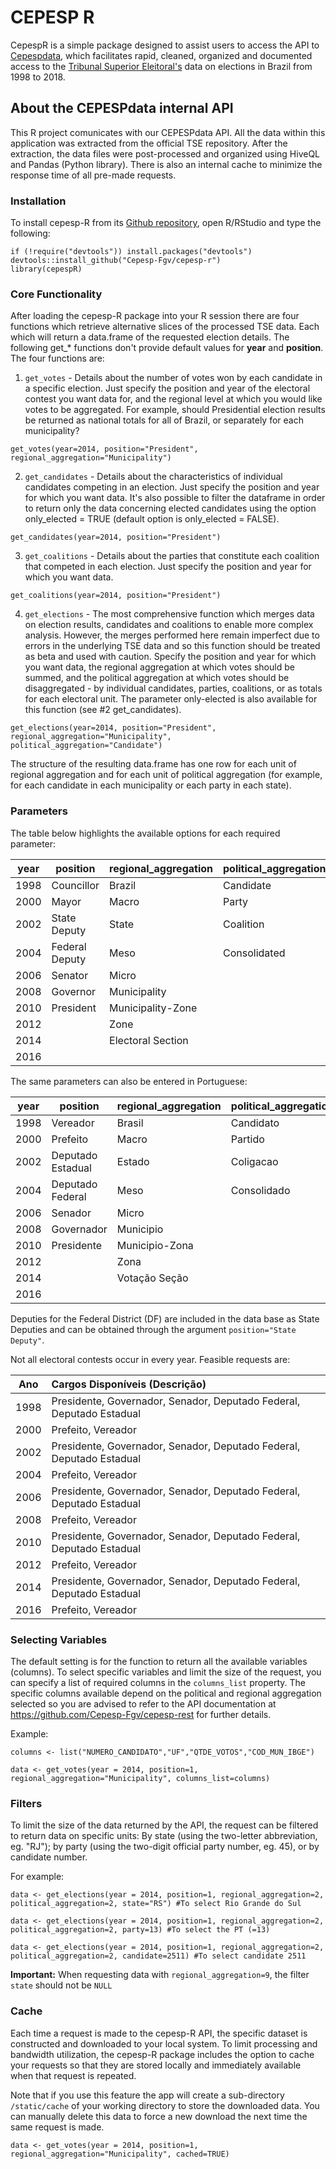 # CEPESP R

CepespR is a simple package designed to assist users to access the API to [Cepespdata](http://cepesp.io), which facilitates rapid, cleaned, organized and documented access to the [Tribunal Superior Eleitoral's](http://www.tse.jus.br/eleicoes/estatisticas/repositorio-de-dados-eleitorais) data on elections in Brazil from 1998 to 2018.  

## About the CEPESPdata internal API
This R project comunicates with our CEPESPdata API. All the data within this application was extracted from the official TSE repository. After the extraction, the data files were post-processed and organized using HiveQL and Pandas (Python library). There is also an internal cache to minimize the response time of all pre-made requests.

### Installation

To install cepesp-R from its [Github repository](https://github.com/Cepesp-Fgv/cepesp-r), open R/RStudio and type the following:


``` {.r}
if (!require("devtools")) install.packages("devtools")
devtools::install_github("Cepesp-Fgv/cepesp-r")
library(cepespR)
```

### Core Functionality

After loading the cepesp-R package into your R session there are four functions which retrieve alternative slices of the processed TSE data. Each which will return a data.frame of the requested election details. The following get_* functions don't provide default values for __year__ and __position__. The four functions are:

1. `get_votes` - Details about the number of votes won by each candidate in a specific election. Just specify the position and year of the electoral contest you want data for, and the regional level at which you would like votes to be aggregated. For example, should Presidential election results be returned as national totals for all of Brazil, or separately for each municipality?

``` {.r}
get_votes(year=2014, position="President", regional_aggregation="Municipality")
```

2. `get_candidates` - Details about the characteristics of individual candidates competing in an election. Just specify the position and year for which you want data. It's also possible to filter the dataframe in order to return only the data concerning elected candidates using the option only_elected = TRUE (default option is only_elected = FALSE).

``` {.r}
get_candidates(year=2014, position="President")
```


3. `get_coalitions` - Details about the parties that constitute each coalition that competed in each election. Just specify the position and year for which you want data.

``` {.r}
get_coalitions(year=2014, position="President")
```

4. `get_elections` - The most comprehensive function which merges data on election results, candidates and coalitions to enable more complex analysis. However, the merges performed here remain imperfect due to errors in the underlying TSE data and so this function should be treated as beta and used with caution. Specify the position and year for which you want data, the regional aggregation at which votes should be summed, and the political aggregation at which votes should be disaggregated - by individual candidates, parties, coalitions, or as totals for each electoral unit. The parameter only-elected is also available for this function (see #2 get_candidates).

``` {.r}
get_elections(year=2014, position="President", regional_aggregation="Municipality", political_aggregation="Candidate")
```

The structure of the resulting data.frame has one row for each unit of regional aggregation and for each unit of political aggregation (for example, for each candidate in each municipality or each party in each state).

### Parameters

The table below highlights the available options for each required parameter:

| year        | position        | regional_aggregation  | political_aggregation |
| ----------- |-----------------| ----------------------| ----------------------|
| 1998        | Councillor      | Brazil                | Candidate             |
| 2000        | Mayor           | Macro                 | Party                 |
| 2002        | State Deputy    | State                 | Coalition             |
| 2004        | Federal Deputy  | Meso                  | Consolidated          |
| 2006        | Senator         | Micro                 |                       |
| 2008        | Governor        | Municipality          |                       |
| 2010        | President       | Municipality-Zone     |                       |
| 2012        |                 | Zone                  |                       |
| 2014        |                 | Electoral Section     |                       |
| 2016        |                 |                       |                       |

The same parameters can also be entered in Portuguese:

| year        | position        | regional_aggregation  | political_aggregation |
| ----------- |-----------------| ----------------------| ----------------------|
| 1998        | Vereador      | Brasil                | Candidato             |
| 2000        | Prefeito          | Macro                 | Partido                 |
| 2002        | Deputado Estadual    | Estado                 | Coligacao             |
| 2004        | Deputado Federal  | Meso                  | Consolidado          |
| 2006        | Senador         | Micro                 |                       |
| 2008        | Governador        | Municipio          |                       |
| 2010        | Presidente       | Municipio-Zona     |                       |
| 2012        |                 | Zona                  |                       |
| 2014        |                 | Votação Seção         |                       |
| 2016        |                 |                       |                       |

Deputies for the Federal District (DF) are included in the data base as State Deputies and can be obtained through the argument  `position="State Deputy"`.

Not all electoral contests occur in every year. Feasible requests are:

| Ano      | Cargos Disponíveis (Descrição) | 
| ------------------------- |:------|
| 1998                |   Presidente, Governador, Senador, Deputado Federal, Deputado Estadual    |
| 2000                |   Prefeito, Vereador    | 
| 2002                |   Presidente, Governador, Senador, Deputado Federal, Deputado Estadual    |
| 2004                |   Prefeito, Vereador    | 
| 2006                |   Presidente, Governador, Senador, Deputado Federal, Deputado Estadual    |
| 2008                |   Prefeito, Vereador    | 
| 2010                |   Presidente, Governador, Senador, Deputado Federal, Deputado Estadual    | 
| 2012                |   Prefeito, Vereador    | 
| 2014                |   Presidente, Governador, Senador, Deputado Federal, Deputado Estadual    | 
| 2016                |   Prefeito, Vereador    | 


### Selecting Variables
The default setting is for the function to return all the available variables (columns). To select specific variables and limit the size of the request, you can specify a list of required columns in the `columns_list` property. The specific columns available depend on the political and regional aggregation selected so you are advised to refer to the API documentation at https://github.com/Cepesp-Fgv/cepesp-rest for further details. 

Example:
```{r}
columns <- list("NUMERO_CANDIDATO","UF","QTDE_VOTOS","COD_MUN_IBGE")

data <- get_votes(year = 2014, position=1, regional_aggregation="Municipality", columns_list=columns)
```

### Filters
To limit the size of the data returned by the API, the request can be filtered to return data on specific units: By state (using the two-letter abbreviation, eg. "RJ"); by party (using the two-digit official party number, eg. 45), or by candidate number.

For example:
```{r}
data <- get_elections(year = 2014, position=1, regional_aggregation=2, political_aggregation=2, state="RS") #To select Rio Grande do Sul 

data <- get_elections(year = 2014, position=1, regional_aggregation=2, political_aggregation=2, party=13) #To select the PT (=13)

data <- get_elections(year = 2014, position=1, regional_aggregation=2, political_aggregation=2, candidate=2511) #To select candidate 2511
```
**Important:** When requesting data with `regional_aggregation=9`, the filter `state` should not be `NULL`

### Cache
Each time a request is made to the cepesp-R API, the specific dataset is constructed and downloaded to your local system. To limit processing and bandwidth utilization, the cepesp-R package includes the option to cache your requests so that they are stored locally and immediately available when that request is repeated. 

Note that if you use this feature the app will create a sub-directory `/static/cache` of your working directory to store the downloaded data. You can manually delete this data to force a new download the next time the same request is made. 

```{r, eval=FALSE}
data <- get_votes(year = 2014, position=1, regional_aggregation="Municipality", cached=TRUE)
```


